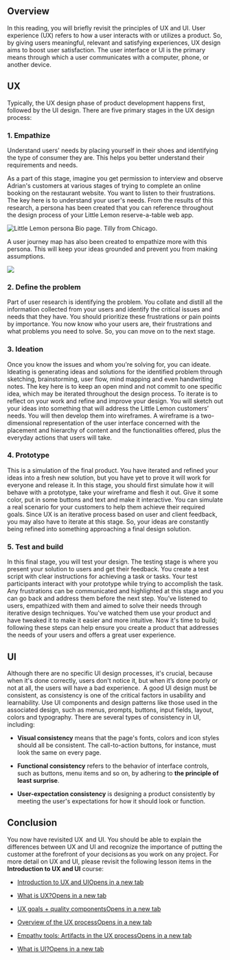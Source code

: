 **Overview**
------------

In this reading, you will briefly revisit the principles of UX and UI. User experience (UX) refers to how a user interacts with or utilizes a product. So, by giving users meaningful, relevant and satisfying experiences, UX design aims to boost user satisfaction. The user interface or UI is the primary means through which a user communicates with a computer, phone, or another device.

**UX**
------

Typically, the UX design phase of product development happens first, followed by the UI design. There are five primary stages in the UX design process: 

### **1\. Empathize**

Understand users' needs by placing yourself in their shoes and identifying the type of consumer they are. This helps you better understand their requirements and needs.

As a part of this stage, imagine you get permission to interview and observe Adrian's customers at various stages of trying to complete an online booking on the restaurant website. You want to listen to their frustrations. The key here is to understand your user's needs. From the results of this research, a persona has been created that you can reference throughout the design process of your Little Lemon reserve-a-table web app. 

![Little Lemon persona Bio page. Tilly from Chicago.](https://d3c33hcgiwev3.cloudfront.net/imageAssetProxy.v1/ESWE3tf-TJa9wG_ASknN-g_c7754f85fc844fe4a2b79fce3152dfe1_persona.png?expiry=1698537600000&hmac=uRtWGhrUNYsU2jyrPVtdvp09TCCC7OeCIb0hQwzNM1A)

A user journey map has also been created to empathize more with this persona. This will keep your ideas grounded and prevent you from making assumptions.

![](https://d3c33hcgiwev3.cloudfront.net/imageAssetProxy.v1/lBoFK0d0RD6YDWWdBs7UJw_9745ea378fad4bea93365988f1a0fee1_image.png?expiry=1698537600000&hmac=Ru5S6HeCeq1hC3Mlez3Fx44RliwtICoByY5HgzG6QrQ)

### **2\. Define the problem**

Part of user research is identifying the problem. You collate and distill all the information collected from your users and identify the critical issues and needs that they have. You should prioritize these frustrations or pain points by importance. You now know who your users are, their frustrations and what problems you need to solve. So, you can move on to the next stage.

### **3\. Ideation**

Once you know the issues and whom you're solving for, you can ideate. Ideating is generating ideas and solutions for the identified problem through sketching, brainstorming, user flow, mind mapping and even handwriting notes. The key here is to keep an open mind and not commit to one specific idea, which may be iterated throughout the design process. To iterate is to reflect on your work and refine and improve your design. You will sketch out your ideas into something that will address the Little Lemon customers’ needs. You will then develop them into wireframes. A wireframe is a two-dimensional representation of the user interface concerned with the placement and hierarchy of content and the functionalities offered, plus the everyday actions that users will take.

### **4\. Prototype**

This is a simulation of the final product. You have iterated and refined your ideas into a fresh new solution, but you have yet to prove it will work for everyone and release it. In this stage, you should first simulate how it will behave with a prototype, take your wireframe and flesh it out. Give it some color, put in some buttons and text and make it interactive. You can simulate a real scenario for your customers to help them achieve their required goals. Since UX is an iterative process based on user and client feedback, you may also have to iterate at this stage. So, your ideas are constantly being refined into something approaching a final design solution.

### **5\. Test and build**

In this final stage, you will test your design. The testing stage is where you present your solution to users and get their feedback. You create a test script with clear instructions for achieving a task or tasks. Your test participants interact with your prototype while trying to accomplish the task. Any frustrations can be communicated and highlighted at this stage and you can go back and address them before the next step. You’ve listened to users, empathized with them and aimed to solve their needs through iterative design techniques. You've watched them use your product and have tweaked it to make it easier and more intuitive. Now it's time to build; following these steps can help ensure you create a product that addresses the needs of your users and offers a great user experience.

**UI**
------

Although there are no specific UI design processes, it's crucial, because when it's done correctly, users don't notice it, but when it’s done poorly or not at all, the users will have a bad experience.  A good UI design must be consistent, as consistency is one of the critical factors in usability and learnability. Use UI components and design patterns like those used in the associated design, such as menus, prompts, buttons, input fields, layout, colors and typography. There are several types of consistency in UI, including:

*   **Visual consistency** means that the page's fonts, colors and icon styles should all be consistent. The call-to-action buttons, for instance, must look the same on every page. 
    
*   **Functional consistency** refers to the behavior of interface controls, such as buttons, menu items and so on, by adhering to **the principle of least surprise**.
    
*   **User-expectation consistency** is designing a product consistently by meeting the user's expectations for how it should look or function.
    

**Conclusion**
--------------

You now have revisited UX  and UI. You should be able to explain the differences between UX and UI and recognize the importance of putting the customer at the forefront of your decisions as you work on any project. For more detail on UX and UI, please revisit the following lesson items in the **Introduction to UX and UI** course:

*   [Introduction to UX and UIOpens in a new tab](https://www.coursera.org/learn/principles-of-ux-ui-design/lecture/6soGl/introduction-to-ux-and-ui)
    
*   [What is UX?Opens in a new tab](https://www.coursera.org/learn/principles-of-ux-ui-design/lecture/kwyUa/what-is-ux)
    
*   [UX goals + quality componentsOpens in a new tab](https://www.coursera.org/learn/principles-of-ux-ui-design/lecture/8ZJkT/ux-goals-quality-components)
    
*   [Overview of the UX processOpens in a new tab](https://www.coursera.org/learn/principles-of-ux-ui-design/lecture/MseuZ/overview-of-the-ux-process)
    
*   [Empathy tools: Artifacts in the UX processOpens in a new tab](https://www.coursera.org/learn/principles-of-ux-ui-design/supplement/m0Hbn/empathy-tools-artifacts-in-the-ux-process)
    
*   [What is UI?Opens in a new tab](https://www.coursera.org/learn/principles-of-ux-ui-design/lecture/r8sws/what-is-ui)